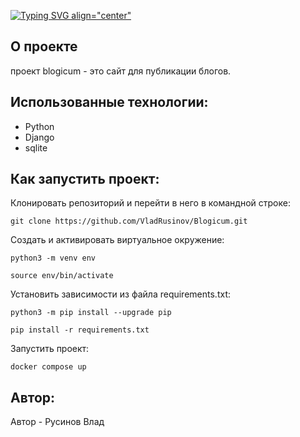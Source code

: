 [![Typing SVG align="center"](https://readme-typing-svg.herokuapp.com?color=%2336BCF7&lines=BLOGICUM)](https://git.io/typing-svg)
## О проекте
проект blogicum - это сайт для публикации блогов.

## Использованные технологии:
- Python
- Django
- sqlite


## Как запустить проект:

Клонировать репозиторий и перейти в него в командной строке:

```
git clone https://github.com/VladRusinov/Blogicum.git
```
Cоздать и активировать виртуальное окружение:

```
python3 -m venv env
```

```
source env/bin/activate
```

Установить зависимости из файла requirements.txt:

```
python3 -m pip install --upgrade pip
```

```
pip install -r requirements.txt
```
Запустить проект:

```
docker compose up
```

## Автор:

Автор - Русинов Влад
